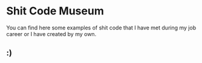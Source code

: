 # Shit Code Museum
You can find here some examples of shit code that I have met during my job career or I have created by my own. 
## :)
